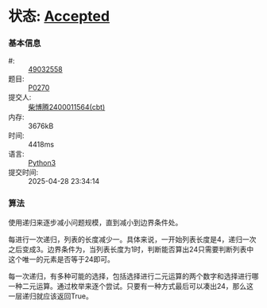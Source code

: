 # 状态: <a href="http://dsbpython.openjudge.cn/dspythonbook/solution/49032558/" class="result-right">Accepted</a>

<div class="compile-info">
<h3>基本信息</h3>
<dl>
	<dt>#:</dt>
	<dd><a href="/dspythonbook/solution/49032558/">49032558</a></dd>
	<dt>题目:</dt>
	<dd><a href="/dspythonbook/P0270/">P0270</a></dd>
	<dt>提交人:</dt>
	<dd><a class="user-anchor" href="http://openjudge.cn/user/1458599/in/group-491/">柴博腾2400011564(cbt)</a></dd>
		<dt>内存:</dt>
	<dd>3676kB</dd>
			<dt>时间:</dt>
	<dd>4418ms</dd>
		<dt>语言:</dt>
	<dd><a href="/dspythonbook/solution/49032558/">Python3</a></dd>
	<dt>提交时间:</dt>
	<dd>2025-04-28 23:34:14</dd>
</dl>
</div>

### 算法
使用递归来逐步减小问题规模，直到减小到边界条件处。

每进行一次递归，列表的长度减少一。具体来说，一开始列表长度是4，递归一次之后变成3。边界条件为，当列表长度为1时，判断能否算出24只需要判断列表中这个唯一的元素是否等于24即可。

每一次递归，有多种可能的选择，包括选择进行二元运算的两个数字和选择进行哪一种二元运算。通过枚举来逐个尝试。只要有一种方式最后可以凑出24，那么这一层递归就应该返回True。
